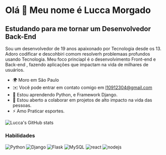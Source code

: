 Olá 👋 Meu nome é  Lucca Morgado
============================

Estudando para me tornar um  Desenvolvedor Back-End
-----------------------

Sou um desenvolvedor  de 19 anos apaixonado por Tecnologia  desde os 13. Adoro codificar  e  descohbiri comom  resolverh problemaas
profundos usando  Tecnologia. Meu foco princiapl é  o desenvolvimento Front-end  e  Back-end ,  fazendo  aplicações que impactam na vida 
de milhares de  usuários.

* 🌍 Moro em São  Paulo
* ✉️ Você pode entrar em contato comigo em [ l10912304@gmail.com ](mailto:l1091204@gmai.com)
* 🧠 Estou aprendendo Python, e Framework Django.
* 🤝 Estou aberto a colaborar em projetos de alto impacto na vida das pessoas.
* ⚡ Amo Praticar esportes.

![Lucca's GitHub stats](https://github-readme-stats.vercel.app/api?username=DevLucca07&show_icons=true&theme=tokyonight)

### Habilidades

<div style="display: inline_block">
  <img align="center" alt="Python" src="https://img.shields.io/badge/Python-14354C?style=for-the-badge&logo=python&logoColor=white" />
  <img align="center" alt="Django" src="https://img.shields.io/badge/Django-092E20?style=for-the-badge&logo=django&logoColor=white" />
  <img align="center" alt="Flask" src="https://img.shields.io/badge/Flask-000000?style=for-the-badge&logo=flask&logoColor=white" />
  <img align="center" alt="MySQL" src="https://img.shields.io/badge/MySQL-00000F?style=for-the-badge&logo=mysql&logoColor=white" />
  <img align="center" alt="react" src="https://img.shields.io/badge/React-20232A?style=for-the-badge&logo=react&logoColor=61DAFB" />
  <img align="center" alt="nodejs" src="https://img.shields.io/badge/Node.js-43853D?style=for-the-badge&logo=node.js&logoColor=white" />
</div><br/>
